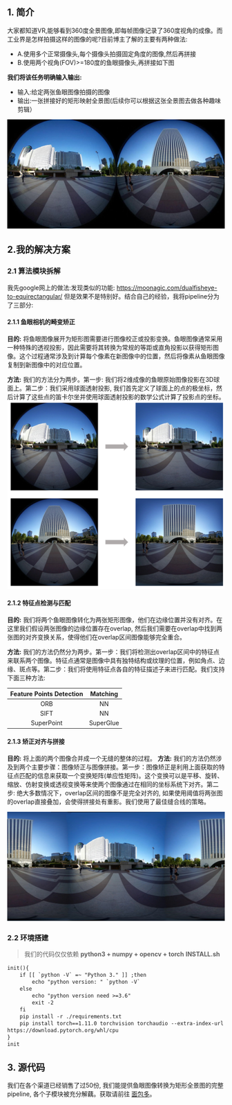 ##  1. 简介

大家都知道VR,能够看到360度全景图像,即每帧图像记录了360度视角的成像。而工业界是怎样拍摄这样的图像的呢?目前博主了解的主要有两种做法:
- A.使用多个正常摄像头,每个摄像头拍摄固定角度的图像,然后再拼接
- B.使用两个视角(FOV)>=180度的鱼眼摄像头,再拼接如下图

**我们将该任务明确输入输出:**
- 输入:给定两张鱼眼图像拍摄的图像
- 输出:一张拼接好的矩形映射全景图(后续你可以根据这张全景图去做各种趣味剪辑）

![Fisheye Image](./1.JPEG "Fisheye Image")

## 2.我的解决方案

### 2.1 算法模块拆解
我先google网上的做法:发现类似的功能: https://moonagic.com/dualfisheye-to-equirectangular/
但是效果不是特别好。结合自己的经验，我将pipeline分为了三部分:

#### 2.1.1 鱼眼相机的畸变矫正
**目的:** 将鱼眼图像展开为矩形图需要进行图像校正或投影变换。鱼眼图像通常采用一种特殊的透视投影，因此需要将其转换为常规的等距或直角投影以获得矩形图像。这个过程通常涉及到计算每个像素在新图像中的位置，然后将像素从鱼眼图像复制到新图像中的对应位置。

**方法:** 我们的方法分为两步。第一步: 我们将2维成像的鱼眼原始图像投影在3D球面上。第二步：我们采用球面透射投影, 我们首先定义了球面上的点的极坐标，然后计算了这些点的笛卡尔坐并使用球面透射投影的数学公式计算了投影点的坐标。
![Distortion Image](./2.PNG "Distortion Image")


#### 2.1.2 特征点检测与匹配
**目的:** 我们将两个鱼眼图像转化为两张矩形图像，他们在边缘位置并没有对齐。在这里我们假设两张图像的边缘位置存在overlap, 然后我们需要在overlap中找到两张图的对齐变换关系，使得他们在overlap区间图像能够完全重合。

**方法:** 我们的方法仍然分为两步。第一步：我们将检测出overlap区间中的特征点来联系两个图像。特征点通常是图像中具有独特结构或纹理的位置，例如角点、边缘、斑点等。第二步：我们将使用特征点各自的特征描述子来进行匹配。我们支持下面三种方法:

|   Feature Points Detection |    Matching    |
| :------------------------: | :------------: |
|              ORB           |      NN        |
|             SIFT           |      NN        |
|         SuperPoint         |   SuperGlue    |

#### 2.1.3 矫正对齐与拼接
**目的:** 将上面的两个图像合并成一个无缝的整体的过程。
**方法:** 我们的方法仍然涉及到两个主要步骤：图像矫正与图像拼接。第一步：图像矫正是利用上面获取的特征点匹配的信息来获取一个变换矩阵(单应性矩阵)。这个变换可以是平移、旋转、缩放、仿射变换或透视变换等来使两个图像通过在相同的坐标系统下对齐。第二步: 绝大多数情况下，overlap区间的图像不是完全对齐的, 如果使用阈值将两张图的overlap直接叠加，会使得拼接处有重影。我们使用了最佳缝合线的策略。

![Final Image](./3.PNG "Final Image")

### 2.2 环境搭建
> 我们的代码仅仅依赖 **python3 + numpy + opencv + torch**
**INSTALL.sh**

```
init(){
    if [[ `python -V` =~ "Python 3." ]] ;then
        echo "python version: " `python -V`
    else
        echo "python version need >=3.6"
        exit -2
    fi
    pip install -r ./requirements.txt
    pip install torch==1.11.0 torchvision torchaudio --extra-index-url https://download.pytorch.org/whl/cpu
}
init
```


## 3. 源代码
我们在各个渠道已经销售了过50份, 我们能提供鱼眼图像转换为矩形全景图的完整pipeline, 各个子模块被充分解藕。获取请前往 [面包多](https://mbd.pub/o/bread/YZyZlJY=)。
